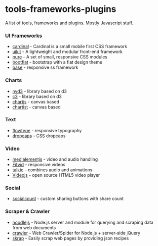 tools-frameworks-plugins
========================

A list of tools, frameworks and plugins. Mostly Javascript stuff.

<!-- - [UI Frameworks](#ui-frameworks)
- [Text](#text)
- [Charts](#charts)
- [Video](#video)
- [Scraper & Crawler](#scraper-&-crawler) -->

### UI Frameworks
- [cardinal](http://cardinalcss.com/) - Cardinal is a small mobile first CSS framework
- [uikit](http://getuikit.com/index.html) - A lightweight and modular front-end framework
- [pure](http://purecss.io/extend/) - A set of small, responsive CSS modules 
- [bootflat](http://bootflat.github.io/index.html) - bootstrap with a flat design theme
- [base](http://matthewhartman.github.io/base/) - responsive ss framework


### Charts
- [nvd3](http://nvd3.org/) - library based on d3
- [c3](http://c3js.org/) - library based on d3
- [chartjs](http://www.chartjs.org/) - canvas based
- [chartist](http://gionkunz.github.io/chartist-js/) - canvas based


### Text
- [flowtype](http://simplefocus.com/flowtype/) - responsive typography
- [dropcaps](https://github.com/adobe-webplatform/dropcap.js) - CSS dropcaps

### Video
- [medialementjs](http://mediaelementjs.com/) - video and audio handling
- [Fitvid](http://fitvidsjs.com/) - responsive videos
- [talkie](https://github.com/kiln/talkie) - combines audio and animations
- [Videojs](http://www.videojs.com/) - open source HTML5 video player

### Social
- [socialcount](https://github.com/filamentgroup/SocialCount/) - custom sharing buttons with share count

### Scraper & Crawler
- [noodlejs](http://noodlejs.com/) - Node.js server and module for querying and scraping data from web documents
- [crawler](https://github.com/sylvinus/node-crawler) - Web Crawler/Spider for Node.js + server-side jQuery
- [skrap](https://github.com/nickdima/skrap) - Easily scrap web pages by providing json recipes

